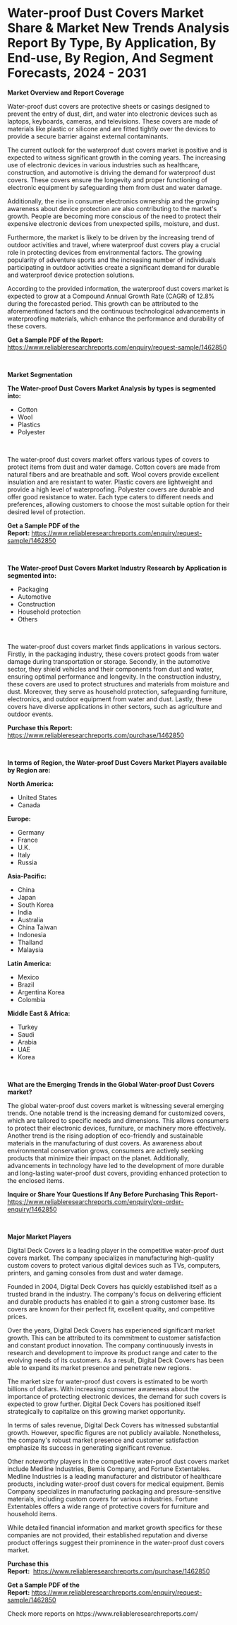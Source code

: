 <p><h1>Water-proof Dust Covers Market Share & Market New Trends Analysis Report By Type, By Application, By End-use, By Region, And Segment Forecasts, 2024 - 2031</h1></p><p><strong>Market Overview and Report Coverage</strong></p>
<p><p>Water-proof dust covers are protective sheets or casings designed to prevent the entry of dust, dirt, and water into electronic devices such as laptops, keyboards, cameras, and televisions. These covers are made of materials like plastic or silicone and are fitted tightly over the devices to provide a secure barrier against external contaminants.</p><p>The current outlook for the waterproof dust covers market is positive and is expected to witness significant growth in the coming years. The increasing use of electronic devices in various industries such as healthcare, construction, and automotive is driving the demand for waterproof dust covers. These covers ensure the longevity and proper functioning of electronic equipment by safeguarding them from dust and water damage.</p><p>Additionally, the rise in consumer electronics ownership and the growing awareness about device protection are also contributing to the market's growth. People are becoming more conscious of the need to protect their expensive electronic devices from unexpected spills, moisture, and dust.</p><p>Furthermore, the market is likely to be driven by the increasing trend of outdoor activities and travel, where waterproof dust covers play a crucial role in protecting devices from environmental factors. The growing popularity of adventure sports and the increasing number of individuals participating in outdoor activities create a significant demand for durable and waterproof device protection solutions.</p><p>According to the provided information, the waterproof dust covers market is expected to grow at a Compound Annual Growth Rate (CAGR) of 12.8% during the forecasted period. This growth can be attributed to the aforementioned factors and the continuous technological advancements in waterproofing materials, which enhance the performance and durability of these covers.</p></p>
<p><strong>Get a Sample PDF of the Report:</strong> <a href="https://www.reliableresearchreports.com/enquiry/request-sample/1462850">https://www.reliableresearchreports.com/enquiry/request-sample/1462850</a></p>
<p>&nbsp;</p>
<p><strong>Market Segmentation</strong></p>
<p><strong>The Water-proof Dust Covers Market Analysis by types is segmented into:</strong></p>
<p><ul><li>Cotton</li><li>Wool</li><li>Plastics</li><li>Polyester</li></ul></p>
<p>&nbsp;</p>
<p><p>The water-proof dust covers market offers various types of covers to protect items from dust and water damage. Cotton covers are made from natural fibers and are breathable and soft. Wool covers provide excellent insulation and are resistant to water. Plastic covers are lightweight and provide a high level of waterproofing. Polyester covers are durable and offer good resistance to water. Each type caters to different needs and preferences, allowing customers to choose the most suitable option for their desired level of protection.</p></p>
<p><strong>Get a Sample PDF of the Report:</strong>&nbsp;<a href="https://www.reliableresearchreports.com/enquiry/request-sample/1462850">https://www.reliableresearchreports.com/enquiry/request-sample/1462850</a></p>
<p>&nbsp;</p>
<p><strong>The Water-proof Dust Covers Market Industry Research by Application is segmented into:</strong></p>
<p><ul><li>Packaging</li><li>Automotive</li><li>Construction</li><li>Household protection</li><li>Others</li></ul></p>
<p>&nbsp;</p>
<p><p>The water-proof dust covers market finds applications in various sectors. Firstly, in the packaging industry, these covers protect goods from water damage during transportation or storage. Secondly, in the automotive sector, they shield vehicles and their components from dust and water, ensuring optimal performance and longevity. In the construction industry, these covers are used to protect structures and materials from moisture and dust. Moreover, they serve as household protection, safeguarding furniture, electronics, and outdoor equipment from water and dust. Lastly, these covers have diverse applications in other sectors, such as agriculture and outdoor events.</p></p>
<p><strong>Purchase this Report:</strong>&nbsp; <a href="https://www.reliableresearchreports.com/purchase/1462850">https://www.reliableresearchreports.com/purchase/1462850</a></p>
<p>&nbsp;</p>
<p><strong>In terms of Region, the Water-proof Dust Covers Market Players available by Region are:</strong></p>
<p>
    <p> <strong> North America: </strong>
        <ul>
            <li>United States</li>
            <li>Canada</li>
        </ul>
        </p> 
    <p> <strong> Europe: </strong>
        <ul>
            <li>Germany</li>
            <li>France</li>
            <li>U.K.</li>
            <li>Italy</li>
            <li>Russia</li>
        </ul>
        </p> 
    <p> <strong> Asia-Pacific: </strong>
        <ul>
            <li>China</li>
            <li>Japan</li>
            <li>South Korea</li>
            <li>India</li>
            <li>Australia</li>
            <li>China Taiwan</li>
            <li>Indonesia</li>
            <li>Thailand</li>
            <li>Malaysia</li>
        </ul>
        </p> 
    <p> <strong> Latin America: </strong>
        <ul>
            <li>Mexico</li>
            <li>Brazil</li>
            <li>Argentina Korea</li>
            <li>Colombia</li>
        </ul>
        </p> 
    <p> <strong> Middle East & Africa: </strong>
        <ul>
            <li>Turkey</li>
            <li>Saudi</li>
            <li>Arabia</li>
            <li>UAE</li>
            <li>Korea</li>
        </ul>
    </p>
    </p>
<p>&nbsp;</p>
<p><strong>What are the Emerging Trends in the Global Water-proof Dust Covers market?</strong></p>
<p><p>The global water-proof dust covers market is witnessing several emerging trends. One notable trend is the increasing demand for customized covers, which are tailored to specific needs and dimensions. This allows consumers to protect their electronic devices, furniture, or machinery more effectively. Another trend is the rising adoption of eco-friendly and sustainable materials in the manufacturing of dust covers. As awareness about environmental conservation grows, consumers are actively seeking products that minimize their impact on the planet. Additionally, advancements in technology have led to the development of more durable and long-lasting water-proof dust covers, providing enhanced protection to the enclosed items.</p></p>
<p><strong>Inquire or Share Your Questions If Any Before Purchasing This Report</strong>- <a href="https://www.reliableresearchreports.com/enquiry/pre-order-enquiry/1462850">https://www.reliableresearchreports.com/enquiry/pre-order-enquiry/1462850</a></p>
<p>&nbsp;</p>
<p><strong>Major Market Players</strong></p>
<p><p>Digital Deck Covers is a leading player in the competitive water-proof dust covers market. The company specializes in manufacturing high-quality custom covers to protect various digital devices such as TVs, computers, printers, and gaming consoles from dust and water damage. </p><p>Founded in 2004, Digital Deck Covers has quickly established itself as a trusted brand in the industry. The company's focus on delivering efficient and durable products has enabled it to gain a strong customer base. Its covers are known for their perfect fit, excellent quality, and competitive prices.</p><p>Over the years, Digital Deck Covers has experienced significant market growth. This can be attributed to its commitment to customer satisfaction and constant product innovation. The company continuously invests in research and development to improve its product range and cater to the evolving needs of its customers. As a result, Digital Deck Covers has been able to expand its market presence and penetrate new regions.</p><p>The market size for water-proof dust covers is estimated to be worth billions of dollars. With increasing consumer awareness about the importance of protecting electronic devices, the demand for such covers is expected to grow further. Digital Deck Covers has positioned itself strategically to capitalize on this growing market opportunity.</p><p>In terms of sales revenue, Digital Deck Covers has witnessed substantial growth. However, specific figures are not publicly available. Nonetheless, the company's robust market presence and customer satisfaction emphasize its success in generating significant revenue.</p><p>Other noteworthy players in the competitive water-proof dust covers market include Medline Industries, Bemis Company, and Fortune Extentables. Medline Industries is a leading manufacturer and distributor of healthcare products, including water-proof dust covers for medical equipment. Bemis Company specializes in manufacturing packaging and pressure-sensitive materials, including custom covers for various industries. Fortune Extentables offers a wide range of protective covers for furniture and household items.</p><p>While detailed financial information and market growth specifics for these companies are not provided, their established reputation and diverse product offerings suggest their prominence in the water-proof dust covers market.</p></p>
<p><strong>Purchase this Report:</strong>&nbsp;&nbsp;<a href="https://www.reliableresearchreports.com/purchase/1462850">https://www.reliableresearchreports.com/purchase/1462850</a></p>
<p></p>
<p><strong>Get a Sample PDF of the Report:</strong>&nbsp;<a href="https://www.reliableresearchreports.com/enquiry/request-sample/1462850">https://www.reliableresearchreports.com/enquiry/request-sample/1462850</a></p>
<p>Check more reports on https://www.reliableresearchreports.com/</p>
